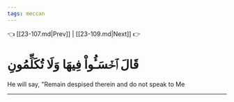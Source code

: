 ```yaml
---
tags: meccan
---
```


👈 [[23-107.md|Prev]] | [[23-109.md|Next]] 👉

# قَالَ ٱخۡسَـُٔواْ فِيهَا وَلَا تُكَلِّمُونِ

He will say, "Remain despised therein and do not speak to Me

---

